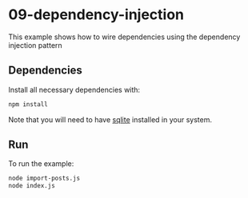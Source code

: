 # 09-dependency-injection

This example shows how to wire dependencies using the dependency injection pattern

## Dependencies

Install all necessary dependencies with:

```bash
npm install
```

Note that you will need to have [sqlite](https://sqlite.org/) installed in your system.


## Run

To run the example:

```bash
node import-posts.js
node index.js
```